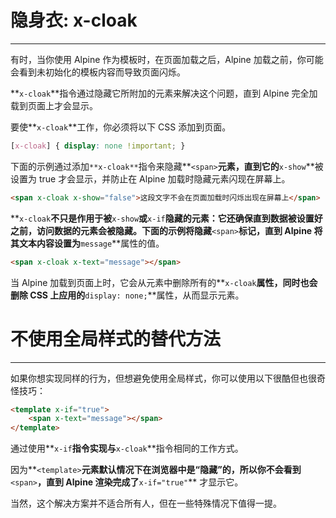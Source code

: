 # 隐身衣: x-cloak

---

有时，当你使用 Alpine 作为模板时，在页面加载之后，Alpine 加载之前，你可能会看到未初始化的模板内容而导致页面闪烁。

**`x-cloak`**指令通过隐藏它所附加的元素来解决这个问题，直到 Alpine 完全加载到页面上才会显示。

要使**`x-cloak`**工作，你必须将以下 CSS 添加到页面。

```css
[x-cloak] { display: none !important; }
```

下面的示例通过添加`**x-cloak**`指令来隐藏**`<span>`**元素，直到它的**`x-show`**被设置为 true 才会显示，并防止在 Alpine 加载时隐藏元素闪现在屏幕上。

```html
<span x-cloak x-show="false">这段文字不会在页面加载时闪烁出现在屏幕上</span>
```

**`x-cloak`**不只是作用于被**`x-show`**或**`x-if`**隐藏的元素：它还确保直到数据被设置好之前，访问数据的元素会被隐藏。下面的示例将隐藏**`<span>`**标记，直到 Alpine 将其文本内容设置为**`message`**属性的值。

```html
<span x-cloak x-text="message"></span>
```

当 Alpine 加载到页面上时，它会从元素中删除所有的**`x-cloak`**属性，同时也会删除 CSS 上应用的**`display: none;`**属性，从而显示元素。

# 不使用全局样式****的替代方法****

---

如果你想实现同样的行为，但想避免使用全局样式，你可以使用以下很酷但也很奇怪技巧：

```html
<template x-if="true">
    <span x-text="message"></span>
</template>
```

通过使用**`x-if`**指令实现与**`x-cloak`**指令相同的工作方式。

因为**`<template>`**元素默认情况下在浏览器中是“隐藏”的，所以你不会看到**`<span>`**，直到 Alpine 渲染完成了**`x-if="true"`** 才显示它。

当然，这个解决方案并不适合所有人，但在一些特殊情况下值得一提。